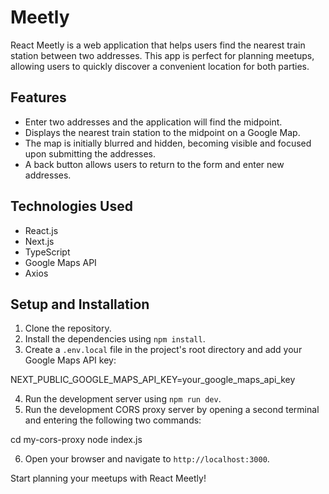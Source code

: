 # Meetly

React Meetly is a web application that helps users find the nearest train station between two addresses. 
This app is perfect for planning meetups, allowing users to quickly discover a convenient location for both parties.

## Features

- Enter two addresses and the application will find the midpoint.
- Displays the nearest train station to the midpoint on a Google Map.
- The map is initially blurred and hidden, becoming visible and focused upon submitting the addresses.
- A back button allows users to return to the form and enter new addresses.

## Technologies Used

- React.js
- Next.js
- TypeScript
- Google Maps API
- Axios

## Setup and Installation

1. Clone the repository.
2. Install the dependencies using `npm install`.
3. Create a `.env.local` file in the project's root directory and add your Google Maps API key:

NEXT_PUBLIC_GOOGLE_MAPS_API_KEY=your_google_maps_api_key

4. Run the development server using `npm run dev`.
5. Run the development CORS proxy server by opening a second terminal and entering the following two commands:

 cd my-cors-proxy
 node index.js
 
6. Open your browser and navigate to `http://localhost:3000`.

Start planning your meetups with React Meetly!
